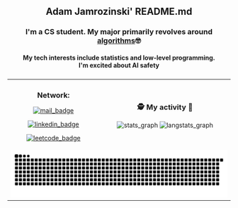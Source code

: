 

<h2 align="center">Adam Jamrozinski' README.md</h2>
<h3 align="center">I'm a CS student. My major primarily revolves around <ins>algorithms</ins>🤓</h3>
<div></div>
<h4 align="center">My tech interests include statistics and low-level programming.<br>I'm excited about AI safety</h4>

###

<table align="center">
  <tr>
    <td align="center">
      <div>
        <h3>Network:</h3>
      </div>
      <span>
        <p>
          <a href="mailto:adamjamrozinski02@gmail.com">
           <img alt="mail_badge" src="https://img.shields.io/badge/Gmail-white?style=plastic&logo=gmail&logoColor=red&labelColor=white" height="23" />
          </a>
        </p>
        <p>
          <a href="https://www.linkedin.com/in/adam-jamrozi%C5%84ski-053600353/">
           <img alt="linkedin_badge" src="https://custom-icon-badges.demolab.com/badge/LinkedIn-0A66C2?logo=linkedin-white&logoColor=fff?style=plastic" height="23"  />            
          </a>  
        </p>
        <p>
          <a href="https://leetcode.com/u/adam268/">
           <img alt="leetcode_badge" src="https://img.shields.io/badge/LeetCode-gray?style=plastic&logo=leetcode" height="23" />
          </a>  
        </p>
      </span>
    </td>
    <td align="center" valign="middle">
      <h3>🕵️ My activity 👣</h3>
      <span>
        <picture>
          <source media="(prefers-color-scheme: light)" srcset="https://github-readme-stats.vercel.app/api?username=adamjamro&hide_title=false&hide_rank=false&show_icons=true&include_all_commits=true&count_private=true&disable_animations=false&theme=catppuccin_latte&locale=en&&hide=stars&hide_border=true&bg_color=50,77ff0f,C2B700,C9710D" height="125" />
          <img alt="stats_graph" src="https://github-readme-stats.vercel.app/api?username=adamjamro&hide_title=false&hide_rank=false&show_icons=true&include_all_commits=true&count_private=true&disable_animations=false&theme=dracula&locale=en&&hide=stars&hide_border=false&bg_color=50,AA11AA,000000,1F0322" height="125"/>
        </picture>
        <picture>
          <source media="(prefers-color-scheme: light)" srcset="https://github-readme-stats.vercel.app/api/top-langs?username=adamjamro&locale=en&hide_title=false&layout=compact&card_width=320&langs_count=5&theme=catppuccin_latte&hide_border=true&bg_color=55,c9710d,cc9300,cc9300,c2b700,a9db00,77ff0f" height="125"/>
          <img alt="langstats_graph" src="https://github-readme-stats.vercel.app/api/top-langs?username=adamjamro&locale=en&hide_title=false&layout=compact&card_width=320&langs_count=5&theme=dracula&hide_border=false&bg_color=55,1F0322,000000,000000,1F0322,AA11AA,84F579" height="125"/>
        </picture>
      </span>
      <div>&nbsp;</div>
    </td>
  </tr>
  <tr>
    <td colspan="2">
      <div align="center">
        <picture>
          <source media="(prefers-color-scheme: dark)" srcset="https://raw.githubusercontent.com/AdamJamro/AdamJamro/output/github-snake-dark.svg" />
          <source media="(prefers-color-scheme: light)" srcset="https://raw.githubusercontent.com/AdamJamro/AdamJamro/output/github-snake.svg" />
          <img alt="github-snake-animation" src="https://raw.githubusercontent.com/AdamJamro/AdamJamro/output/github-snake.svg" />
        </picture>
      </div>
    </td>
  </tr>
</table>

###
